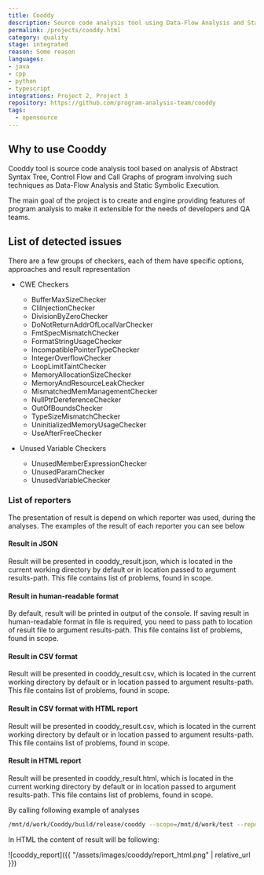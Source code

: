 ```yaml
---
title: Cooddy
description: Source code analysis tool using Data-Flow Analysis and Static Symbolic Execution
permalink: /projects/cooddy.html
category: quality
stage: integrated
reason: Some reason
languages:
- java
- cpp
- python
- typescript
integrations: Project 2, Project 3
repository: https://github.com/program-analysis-team/cooddy
tags:
  - opensource
---
```


## Why to use Cooddy

Cooddy tool is source code analysis tool based on analysis of Abstract Syntax Tree, Control Flow and Call Graphs of program involving such techniques as Data-Flow Analysis and Static Symbolic Execution.

The main goal of the project is to create and engine providing features of program analysis to make it extensible for the needs of developers and QA teams.

## List of detected issues

There are a few groups of checkers, each of them have specific options, approaches and result representation

* CWE Checkers

    + BufferMaxSizeChecker
    + CliInjectionChecker
    + DivisionByZeroChecker
    + DoNotReturnAddrOfLocalVarChecker
    + FmtSpecMismatchChecker
    + FormatStringUsageChecker
    + IncompatiblePointerTypeChecker
    + IntegerOverflowChecker
    + LoopLimitTaintChecker
    + MemoryAllocationSizeChecker
    + MemoryAndResourceLeakChecker
    + MismatchedMemManagementChecker
    + NullPtrDereferenceChecker
    + OutOfBoundsChecker
    + TypeSizeMismatchChecker
    + UninitializedMemoryUsageChecker
    + UseAfterFreeChecker
    
* Unused Variable Checkers
    + UnusedMemberExpressionChecker
    + UnusedParamChecker
    + UnusedVariableChecker


### List of reporters

The presentation of result is depend on which reporter was used, during the analyses. The examples of the result of each reporter you can see below

#### Result in JSON
Result will be presented in cooddy_result.json, which is located in the current working directory by default or in location passed to argument results-path. This file contains list of problems, found in scope.

#### Result in human-readable format
By default, result will be printed in output of the console. If saving result in human-readable format in file is required, you need to pass path to location of result file to argument results-path. This file contains list of problems, found in scope.

#### Result in CSV format
Result will be presented in cooddy_result.csv, which is located in the current working directory by default or in location passed to argument results-path. This file contains list of problems, found in scope.

#### Result in CSV format with HTML report
Result will be presented in cooddy_result.csv, which is located in the current working directory by default or in location passed to argument results-path. This file contains list of problems, found in scope.

#### Result in HTML report
Result will be presented in cooddy_result.html, which is located in the current working directory by default or in location passed to argument results-path. This file contains list of problems, found in scope.

By calling following example of analyses

```bash
/mnt/d/work/Cooddy/build/release/cooddy --scope=/mnt/d/work/test --reporter=html
```

In HTML the content of result will be following:

![cooddy_report]({{ "/assets/images/cooddy/report_html.png" | relative_url }})
